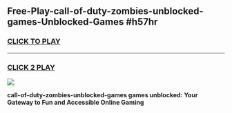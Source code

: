 
## Free-Play-call-of-duty-zombies-unblocked-games-Unblocked-Games #h57hr
<h3>
<a href="https://news.freeplayer.one?title=call-of-duty-zombies-unblocked-games&ref=8M">CLICK TO PLAY</a></h3>
<hr>

<h3>
<a href="https://news.freeplayer.one?title=call-of-duty-zombies-unblocked-games&ref=8M">CLICK 2 PLAY</a>
  
</h3>

<a href="https://news.freeplayer.one?title=call-of-duty-zombies-unblocked-games&ref=8M"><img src="https://clearcache.store/games.png"></a>


**call-of-duty-zombies-unblocked-games games unblocked: Your Gateway to Fun and Accessible Online Gaming**
